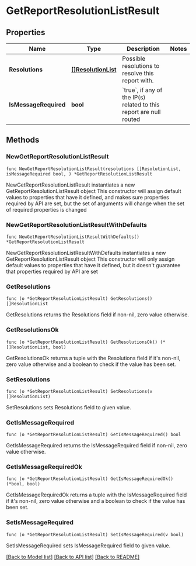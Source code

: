 # GetReportResolutionListResult

## Properties

Name | Type | Description | Notes
------------ | ------------- | ------------- | -------------
**Resolutions** | [**[]ResolutionList**](ResolutionList.md) | Possible resolutions to resolve this report with. | 
**IsMessageRequired** | **bool** | &#x60;true&#x60;, if any of the IP(s) related to this report are null routed | 

## Methods

### NewGetReportResolutionListResult

`func NewGetReportResolutionListResult(resolutions []ResolutionList, isMessageRequired bool, ) *GetReportResolutionListResult`

NewGetReportResolutionListResult instantiates a new GetReportResolutionListResult object
This constructor will assign default values to properties that have it defined,
and makes sure properties required by API are set, but the set of arguments
will change when the set of required properties is changed

### NewGetReportResolutionListResultWithDefaults

`func NewGetReportResolutionListResultWithDefaults() *GetReportResolutionListResult`

NewGetReportResolutionListResultWithDefaults instantiates a new GetReportResolutionListResult object
This constructor will only assign default values to properties that have it defined,
but it doesn't guarantee that properties required by API are set

### GetResolutions

`func (o *GetReportResolutionListResult) GetResolutions() []ResolutionList`

GetResolutions returns the Resolutions field if non-nil, zero value otherwise.

### GetResolutionsOk

`func (o *GetReportResolutionListResult) GetResolutionsOk() (*[]ResolutionList, bool)`

GetResolutionsOk returns a tuple with the Resolutions field if it's non-nil, zero value otherwise
and a boolean to check if the value has been set.

### SetResolutions

`func (o *GetReportResolutionListResult) SetResolutions(v []ResolutionList)`

SetResolutions sets Resolutions field to given value.


### GetIsMessageRequired

`func (o *GetReportResolutionListResult) GetIsMessageRequired() bool`

GetIsMessageRequired returns the IsMessageRequired field if non-nil, zero value otherwise.

### GetIsMessageRequiredOk

`func (o *GetReportResolutionListResult) GetIsMessageRequiredOk() (*bool, bool)`

GetIsMessageRequiredOk returns a tuple with the IsMessageRequired field if it's non-nil, zero value otherwise
and a boolean to check if the value has been set.

### SetIsMessageRequired

`func (o *GetReportResolutionListResult) SetIsMessageRequired(v bool)`

SetIsMessageRequired sets IsMessageRequired field to given value.



[[Back to Model list]](../README.md#documentation-for-models) [[Back to API list]](../README.md#documentation-for-api-endpoints) [[Back to README]](../README.md)


